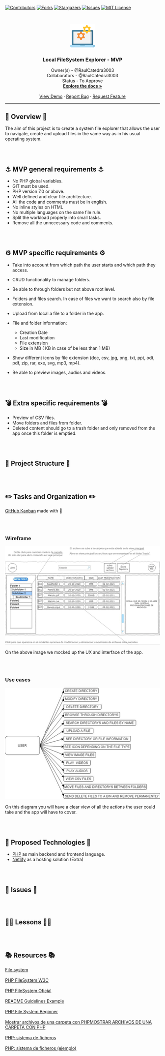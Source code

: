 [![Contributors][contributors-shield]][contributors-url]
[![Forks][forks-shield]][forks-url]
[![Stargazers][stars-shield]][stars-url]
[![Issues][issues-shield]][issues-url]
[![MIT License][license-shield]][license-url]

<br />
<p align="center">
  <a href="https://github.com/RaulCatedra3003/Local-FileSystem-explorer">
    <img src="images/data-management.svg" alt="Logo" width="80" height="80">
  </a>

  <h3 align="center"> Local FileSystem Explorer - MVP </h3>

  <p align="center">
    Owner(s) - @RaulCatedra3003 <br>
    Collaborators - @RaulCatedra3003 <br>
    Status - To Approve
    <br />
    <a href="https://github.com/RaulCatedra3003/Local-FileSystem-explorer"><strong>Explore the docs »</strong></a>
    <br />
    <br />
    <a href="https://github.com/RaulCatedra3003/Local-FileSystem-explorer">View Demo</a>
    ·
    <a href="https://github.com/RaulCatedra3003/Local-FileSystem-explorer/issues">Report Bug</a>
    ·
    <a href="https://github.com/RaulCatedra3003/Local-FileSystem-explorer/issues">Request Feature</a>
  </p>
</p>

<hr></hr>

## 🔮 Overview 🔮
The aim of this project is to create a system file explorer that allows the user to navigate, create and upload files in the same way as in his usual operating system. 

<br></br>

## ⚓ MVP general requirements ⚓
- No PHP global variables.
- GIT must be used.
- PHP version 7.0 or above.
- Well defined and clear file architecture.
- All the code and comments must be in english. 
- No inline styles on HTML
- No multiple languages on the same file rule.
- Split the workload properly into small tasks.
- Remove all the unnecessary code and comments.

<br></br>

## ⚙️ MVP specific requirements ⚙️
- Take into account from which path the user starts and which path they access.
- CRUD functionality to manage folders.
- Be able to through folders but not above root level.
- Folders and files search. In case of files we want to search also by file extension.
- Upload from local a file to a folder in the app.
- File and folder information:
    - Creation Date
    - Last modification
    - File extension
    - Size in MB ( KB in case of be less than 1 MB)

- Show different icons by file extension (doc, csv, jpg, png, txt, ppt, odt, pdf, zip, rar, exe, svg, mp3, mp4).
- Be able to preview images, audios and videos.

<br></br>

## 💣 Extra specific requirements 💣
- Preview of CSV files.
- Move folders and files from folder.
- Deleted content should go to a trash folder and only removed from the app once this folder is emptied.

<br></br>

## 🧬 Project Structure 🧬

<br></br>

## ✏️ Tasks and Organization ✏️

[GitHub Kanban](https://github.com/RaulCatedra3003/Local-FileSystem-explorer/projects/1) made with 💚

<br></br>

### Wireframe

<img src="./images/wireframe.png">

On the above image we mocked up the UX and interface of the app.

<br></br>

### Use cases

<img src="./images/user-use-case.png">

On this diagram you will have a clear view of all the actions the user could take and the app will have to cover.

<br></br>

## 🤖 Proposed Technologies 🤖

- [PHP](https://www.php.net/docs.php) as main backend and frontend language.
- [Netlify](https://www.netlify.com/) as a hosting solution (Extra)

<br></br>

## 💨 Issues 💨

<br></br>

## 👩‍🏫 Lessons 🧑‍🏫

<br></br>

## 📚 Resources 📚

[File system](https://es.wikipedia.org/wiki/Administrador_de_archivos) <br></br>
[PHP FileSystem W3C](https://www.w3schools.com/php/php_ref_filesystem.asp) <br></br>
[PHP FileSystem Oficial](https://www.php.net/manual/es/book.filesystem.php) <br></br>
[README Guidelines Example](https://gist.github.com/PurpleBooth/109311bb0361f32d87a2) <br></br>
[PHP File System Beginner](https://www.youtube.com/watch?v=gjev53a3PDw&list=PLyKBLKYqadGkqb70sP212RBP5Pqao7vgq) <br></br>
[Mostrar archivos de una carpeta con PHPMOSTRAR ARCHIVOS DE UNA CARPETA CON PHP](https://programandoointentandolo.com/2013/09/mostrar-archivos-de-una-carpeta-con-php.html#:~:text=Para%20poder%20mostrar%20el%20contenido,se%20puede%20usar%20como%20iterador) <br></br>
[PHP: sistema de ficheros](https://www.youtube.com/watch?v=kGcc5VjkgMs&ab_channel=iDESWEBUA) <br></br>
[PHP: sistema de ficheros (ejemplo)](https://www.youtube.com/watch?v=H6ee9m5Y9P0) <br></br>


<!-- MARKDOWN LINKS & IMAGES -->
<!-- https://www.markdownguide.org/basic-syntax/#reference-style-links -->
[contributors-shield]: https://img.shields.io/github/contributors/RaulCatedra3003/Local-FileSystem-explorer.svg?style=flat-square
[contributors-url]: https://github.com/RaulCatedra3003/Local-FileSystem-explorer/graphs/contributors
[forks-shield]: https://img.shields.io/github/forks/RaulCatedra3003/Local-FileSystem-explorer.svg?style=flat-square
[forks-url]: https://github.com/RaulCatedra3003/Local-FileSystem-explorer/network/members
[stars-shield]: https://img.shields.io/github/stars/RaulCatedra3003/Local-FileSystem-explorer.svg?style=flat-square
[stars-url]: https://github.com/RaulCatedra3003/Local-FileSystem-explorer/stargazers
[issues-shield]: https://img.shields.io/github/issues/RaulCatedra3003/Local-FileSystem-explorer.svg?style=flat-square
[issues-url]: https://github.com/RaulCatedra3003/Local-FileSystem-explorer/issues
[license-shield]: https://img.shields.io/github/license/RaulCatedra3003/Local-FileSystem-explorer.svg?style=flat-square
[license-url]: https://github.com/RaulCatedra3003/Local-FileSystem-explorer/blob/master/LICENSE.txt
[linkedin-shield]: https://img.shields.io/badge/-LinkedIn-black.svg?style=flat-square&logo=linkedin&colorB=555